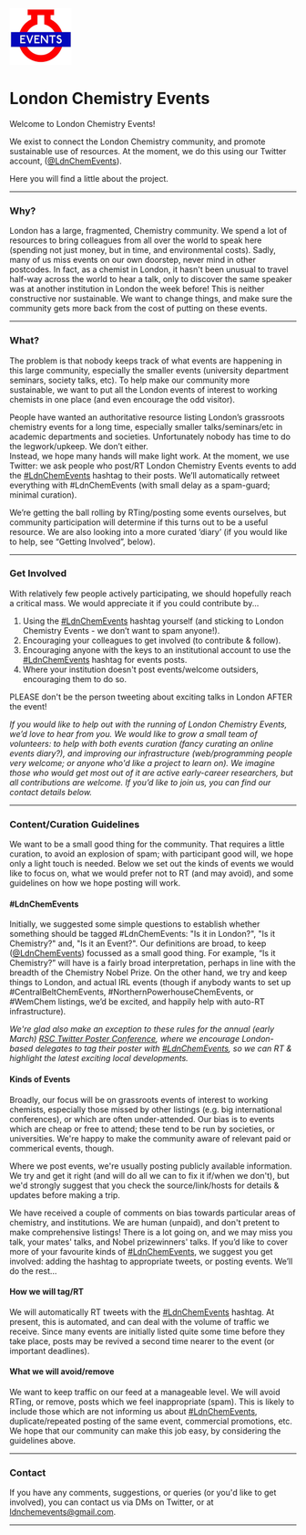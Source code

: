 ![alt text](https://raw.githubusercontent.com/ldnchemevents/ldnchemevents.github.io/master/ldn_icon.jpg) 
# London Chemistry Events

Welcome to London Chemistry Events!

We exist to connect the London Chemistry community, and promote sustainable use of resources. At the moment, we do this using our Twitter account, ([@LdnChemEvents](https://twitter.com/LdnChemEvents)).  

Here you will find a little about the project.  

***
### Why?  
London has a large, fragmented, Chemistry community. We spend a lot of resources to bring colleagues from all over the world to speak here (spending not just money, but in time, and environmental costs). Sadly, many of us miss events on our own doorstep, never mind in other postcodes. In fact, as a chemist in London, it hasn't been unusual to travel half-way across the world to hear a talk, only to discover the same speaker was at another institution in London the week before! This is neither constructive nor sustainable.
We want to change things, and make sure the community gets more back from the cost of putting on these events.


***
### What?  
The problem is that nobody keeps track of what events are happening in this large community, especially the smaller events (university department seminars, society talks, etc). To help make our community more sustainable, we want to put all the London events of interest to working chemists in one place (and even encourage the odd visitor).  
  
People have wanted an authoritative resource listing London’s grassroots chemistry events for a long time, especially smaller talks/seminars/etc in academic departments and societies. Unfortunately nobody has time to do the legwork/upkeep. We don’t either.  
Instead, we hope many hands will make light work. At the moment, we use Twitter: we ask people who post/RT London Chemistry Events events to add the [#LdnChemEvents](https://twitter.com/search?q=%23ldnchemevents&src=typed_query&f=live) hashtag to their posts. We’ll automatically retweet everything with #LdnChemEvents (with small delay as a spam-guard; minimal curation).
  
We’re getting the ball rolling by RTing/posting some events ourselves, but community participation will determine if this turns out to be a useful resource. We are also looking into a more curated ‘diary’ (if you would like to help, see “Getting Involved”, below).


***
### Get Involved    
With relatively few people actively participating, we should hopefully reach a critical mass. 
We would appreciate it if you could contribute by...
1.  Using the [#LdnChemEvents](https://twitter.com/search?q=%23ldnchemevents&src=typed_query&f=live) hashtag yourself (and sticking to London Chemistry Events - we don’t want to spam anyone!).
2.  Encouraging your colleagues to get involved (to contribute & follow).
3.  Encouraging anyone with the keys to an institutional account to use the [#LdnChemEvents](https://twitter.com/search?q=%23ldnchemevents&src=typed_query&f=live) hashtag for events posts.
4. Where your institution doesn't post events/welcome outsiders, encouraging them to do so. 

PLEASE don't be the person tweeting about exciting talks in London AFTER the event!
  
*If you would like to help out with the running of London Chemistry Events, we’d love to hear from you. We would like to grow a small team of volunteers: to help with both events curation (fancy curating an online events diary?), and improving our infrastructure (web/programming people very welcome; or anyone who'd like a project to learn on). We imagine those who would get most out of it are active early-career researchers, but all contributions are welcome. If you’d like to join us, you can find our contact details below.*


***
### Content/Curation Guidelines    
We want to be a small good thing for the community. That requires a little curation, to avoid an explosion of spam; with participant good will, we hope only a light touch is needed. Below we set out the kinds of events we would like to focus on, what we would prefer not to RT (and may avoid), and some guidelines on how we hope posting will work.  

#### #LdnChemEvents
Initially, we suggested some simple questions to establish whether something should be tagged #LdnChemEvents: "Is it in London?", "Is it Chemistry?" and, "Is it an Event?".
Our definitions are broad, to keep ([@LdnChemEvents](https://twitter.com/LdnChemEvents)) focussed as a small good thing. For example, “Is it Chemistry?” will have is a fairly broad interpretation, perhaps in line with the breadth of the Chemistry Nobel Prize. On the other hand, we try and keep things to London, and actual IRL events (though if anybody wants to set up #CentralBeltChemEvents, #NorthernPowerhouseChemEvents, or #WemChem listings, we’d be excited, and happily help with auto-RT infrastructure).  

*We're glad also make an exception to these rules for the annual (early March) [RSC Twitter Poster Conference](https://blogs.rsc.org/rscpublishing/2019/05/24/rsc-poster-2020/), where we encourage London-based delegates to tag their poster with [#LdnChemEvents](https://twitter.com/search?q=%23ldnchemevents&src=typed_query&f=live), so we can RT & highlight the latest exciting local developments.*

#### Kinds of Events
Broadly, our focus will be on grassroots events of interest to working chemists, especially those missed by other listings (e.g. big international conferences), or which are often under-attended. Our bias is to events which are cheap or free to attend; these tend to be run by societies, or universities. We're happy to make the community aware of relevant paid or commerical events, though.

Where we post events, we're usually posting publicly available information. We try and get it right (and will do all we can to fix it if/when we don't), but we'd strongly suggest that you check the source/link/hosts for details & updates before making a trip.

We have received a couple of comments on bias towards particular areas of chemistry, and institutions. We are human (unpaid), and don't pretent to make comprehensive listings! There is a lot going on, and we may miss you talk, your mates' talks, and Nobel prizewinners' talks. If you’d like to cover more of your favourite kinds of [#LdnChemEvents](https://twitter.com/search?q=%23ldnchemevents&src=typed_query&f=live), we suggest you get involved: adding the hashtag to appropriate tweets, or posting events. We’ll do the rest…

#### How we will tag/RT
We will automatically RT tweets with the [#LdnChemEvents](https://twitter.com/search?q=%23ldnchemevents&src=typed_query&f=live) hashtag. At present, this is automated, and can deal with the volume of traffic we receive. Since many events are initially listed quite some time before they take place, posts may be revived a second time nearer to the event (or important deadlines).  

#### What we will avoid/remove
We want to keep traffic on our feed at a manageable level. We will avoid RTing, or remove, posts which we feel inappropriate (spam). This is likely to include those which are not informing us about [#LdnChemEvents](https://twitter.com/search?q=%23ldnchemevents&src=typed_query&f=live), duplicate/repeated posting of the same event, commercial promotions, etc. We hope that our community can make this job easy, by considering the guidelines above.

***
### Contact  

If you have any comments, suggestions, or queries (or you'd like to get involved), you can contact us via DMs on Twitter, or at [ldnchemevents@gmail.com](mailto:ldnchemevents@gmail.com).  

***
